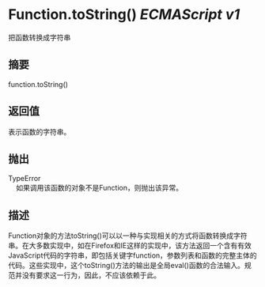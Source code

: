 # Function.toString() _ECMAScript v1_

把函数转换成字符串

## 摘要

function.toString()

## 返回值

表示函数的字符串。

## 抛出

TypeError  
    如果调用该函数的对象不是Function，则抛出该异常。

## 描述

Function对象的方法toString()可以以一种与实现相关的方式将函数转换成字符串。在大多数实现中，如在Firefox和IE这样的实现中，该方法返回一个含有有效JavaScript代码的字符串，即包括关键字function，参数列表和函数的完整主体的代码。这些实现中，这个toString()方法的输出是全局eval()函数的合法输入。规范并没有要求这一行为，因此，不应该依赖于此。

